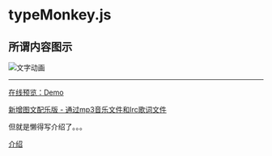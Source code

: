 # typeMonkey.js 

## 所谓内容图示 

![文字动画](https://wx1.sinaimg.cn/mw690/4d227521ly1fzda7zr393g204607kao9.gif) 

-----------------------------------  

[在线预览：Demo](https://nostarsnow.github.io/typeMonkey.js/dist/) 

[新增图文配乐版 - 通过mp3音乐文件和lrc歌词文件](https://nostarsnow.github.io/typeMonkey.js/dist/music/) 

但就是懒得写介绍了。。。 

[介绍](https://nostarsnow.github.io/2019/01/20/typemonkey/) 